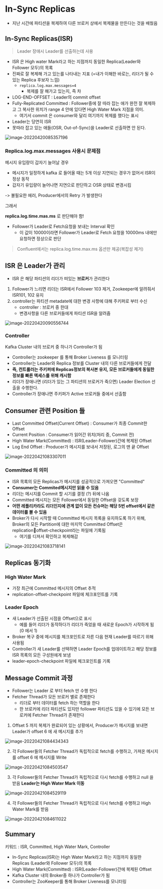 # In-Sync Replicas

- 지난 시간에 파티션을 복제하여 다른 브로커 상에서 복제물을 만든다는 것을 배웠음



## In-Sync Replicas(ISR)

> Leader 장애시 Leader를 선출하는데 사용

- ISR 은 High water Mark라고 하는 지점까지 동일한 Replica(Leader와 Follower 모두)의 목록
- 진짜로 잘 복제해 가고 있는를 나타내는 지표 (=내가 이해한 바로는, 리더가 될 수 있는 Replica 후보자 느낌)
  - `replica.log.max.messages=4` 
    - 복제를 잘 해가고 있는지, 즉 차
- LOG-END-OFFSET : Leader의 commit offset
- Fully-Replicated Committed : Follower중에 잘 따라 잡는 애가 완전 잘 복제하고 그 복사한 위치가 range 4 안에 있다면 High Water Mark 지점을 의미. 
  - 여기서 commit 은 consumer와 달리 여기까지 복제를 했다는 표시
- Leader는 당연히 ISR
- 못따라 잡고 있는 애들(OSR, Out-of-Sync)을 Leader로 선출하면 안 된다. 

![image-20220420085357196](..\img\image-20220420085357196.png)



### Replica.log.max.messages 사용시 문제점

메시지 유입량이 갑자기 늘어날 경우

- 메시지가 일정하게 kafka 로 들어올 때는 5개 이상 지연되는 경우가 없어서 ISR이 정상 동작
- 갑자기 유입량이 늘어나면 지연으로 판단하고 OSR 상태로 변경시킴

-> 불필요한 에러, Producer에서의 Retry 가 발생한다

그래서

**replica.log.time.mas.ms** 로 판단해야 함! 

- Follower가 Leader로 Fetch요청을 보내는 Interval 확인
  - 이 값이 10000이라면 Follower가 Leader로 Fetch 요청을 10000ms 내에만 요청하면 정상으로 판단

>  Confluent에서는 replica.log.time.max.ms 옵션만 제공(복잡성 제거)



## ISR 은 Leader가 관리 

- ISR 은 해당 파티션의 리더가 떠있는 **브로커**가 관리한다

1. Follower가 느리면 리더는 ISR에서 Follower 103 제거, Zookeeper에 알려줘서 ISR101, 102 유지
2. controller는 파티션 metadate에 대한 변경 사항에 대해 주키퍼로 부터 수신
   - controller : 브로커 중 한대
   - 변경사항을 다른 브로커들에게 파티션 ISR을 알려줌

![image-20220420090556744](..\img\image-20220420090556744.png)



### Controller 

Kafka Cluster 내의 브로커 중 하나가 Controller가 됨 

- Controller는 zookeeper 를 통해 Broker Liveness 를 모니터링 
- Controller는 Leader와 Replica 정보를 Cluster 내의 다른 브로커들에게 전달
- **즉, 컨트롤러는 주키퍼에 Replicas정보의 복사본 유지, 모든 브로커들에게 동일한 정보를 빠른 액세스를 위해 캐시함**
- 리더가 장애나면 (리더가 있는 그 파티션의 브로커가 죽으면) Leader Election 선출을 수행한다. 
- Controller가 장애나면 주키퍼가 Active 브로커들 중에서 선출함





## Consumer 관련 Position 들 

- Last Committed Offset(Current Offset) : Consumer가 최종 Commit한 Offset 
- Current Position : Consumer가 읽어간 위치(처리 중, Commit 전) 
- High Water Mark(Committed) : ISR(Leader-Follower)간에 복제된 Offset 
- Log End Offset : Producer가 메시지를 보내서 저장된, 로그의 맨 끝 Offset

![image-20220421083307011](..\img\image-20220421083307011.png)



### Committed 의 의미 

- ISR 목록의 모든 Replicas가 메시지를 성공적으로 가져오면 "Committed"
- **Consumer는 Commited메시지만 읽을 수 있음**
- 리더는 메시지를 Commit 할 시기를 결정 (?) 뒤에 나옴 
- Committed 메시지는 모든 Follower에서 동일한 Offset을 갖도록 보장 
- **어떤 레플리카라도 리더인지에 관계 없이 모든 컨슈머는 해당 5번 offset에서 같은 데이터를 볼 수 있음** 
- Broker가 다시 시작할 때 Committed 메시지 목록을 유지하도록 하기 위해, Broker의 모든 Partition에 대한 마지막 Committed Offset은 replicationoffset-checkpoint라는 파일에 기록됨
  - 여기를 디져서 확인하고 복제해감

![image-20220421083718141](..\img\image-20220421083718141.png)

## Replicas 동기화

### High Water Mark 

- 가장 최근에 Committed 메시지의 Offset 추적 
- replication-offset-checkpoint 파일에 체크포인트를 기록

### Leader Epoch 

- 새 Leader가 선출된 시점을 Offset으로 표시
  - 예를 들어 리더가 동작하다가 리더가 죽었을 때 새로운 Epoch가 시작하게 됨 (0 에서 1)
- Broker 복구 중에 메시지를 체크포인트로 자른 다음 현재 Leader를 따르기 위해 사용됨 
- Controller가 새 Leader를 선택하면 Leader Epoch를 업데이트하고 해당 정보를 ISR  목록의 모든 구성원에게 보냄 
- leader-epoch-checkpoint 파일에 체크포인트를 기록



## Message Commit 과정

- Follower는 Leader 로 부터 fetch 만 수행 한다 
- Fetcher Thread가 모든 브로커 별로 존재한다
  - 리더로 부터 데이터를 fetch 하는 역할을 한다
  - 한 브로커에 리더 파티션도 있지만 follower 파티션도 있을 수 있기에 모든 브로커에 Fetcher Thread가 존재한다 



1. Offset 5 까지 복제가 완료되어 있는 상황에서, Producer가 메시지를 보내면 Leader가 offset 6 에 새 메시지를 추가

![image-20220421084434343](..\img\image-20220421084434343.png)

2. 각 Follower들의 Fetcher Thread가 독립적으로 fetch를 수행하고, 가져온 메시지를 offset 6 에 메시지를 Write

![image-20220421084503547](..\img\image-20220421084503547.png)

3. 각 Follower들의 Fetcher Thread가 독립적으로 다시 fetch를 수행하고 null 을 받음 **Leader는 High Water Mark 이동**

![image-20220421084529119](..\img\image-20220421084529119.png)

4. 각 Follower들의 Fetcher Thread가 독립적으로 다시 fetch를 수행하고 High Water  Mark를 받음

![image-20220421084611022](..\img\image-20220421084611022.png)



## Summary

키워드 : ISR, Committed, High Water Mark, Controller

- In-Sync Replicas(ISR)는 High Water Mark라고 하는 지점까지 동일한 Replicas  (Leader와 Follower 모두)의 목록 
- High Water Mark(Committed) : ISR(Leader-Follower)간에 복제된 Offset 
- Kafka Cluster 내의 Broker중 하나가 Controller가 됨 
- Controller는 ZooKeeper를 통해 Broker Liveness를 모니터링